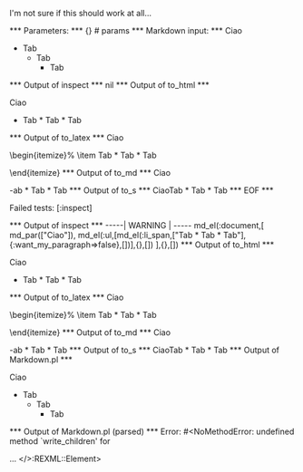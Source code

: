 I'm not sure if this should work at all...

*** Parameters: ***
{} # params 
*** Markdown input: ***
Ciao

*	Tab
	*	Tab
		*	Tab

*** Output of inspect ***
nil
*** Output of to_html ***
<p>Ciao</p>

<ul>
<li>Tab * Tab * Tab</li>
</ul>
*** Output of to_latex ***
Ciao

\begin{itemize}%
\item Tab * Tab * Tab

\end{itemize}
*** Output of to_md ***
Ciao

-ab * Tab * Tab
*** Output of to_s ***
CiaoTab * Tab * Tab
*** EOF ***




Failed tests:   [:inspect] 

*** Output of inspect ***
-----| WARNING | -----
md_el(:document,[
	md_par(["Ciao"]),
	md_el(:ul,[md_el(:li_span,["Tab * Tab * Tab"],{:want_my_paragraph=>false},[])],{},[])
],{},[])
*** Output of to_html ***
<p>Ciao</p>

<ul>
<li>Tab * Tab * Tab</li>
</ul>
*** Output of to_latex ***
Ciao

\begin{itemize}%
\item Tab * Tab * Tab

\end{itemize}
*** Output of to_md ***
Ciao

-ab * Tab * Tab
*** Output of to_s ***
CiaoTab * Tab * Tab
*** Output of Markdown.pl ***
<p>Ciao</p>

<ul>
<li>Tab
<ul>
<li>Tab
<ul>
<li>Tab</li>
</ul></li>
</ul></li>
</ul>

*** Output of Markdown.pl (parsed) ***
Error: #<NoMethodError: undefined method `write_children' for <div> ... </>:REXML::Element>

